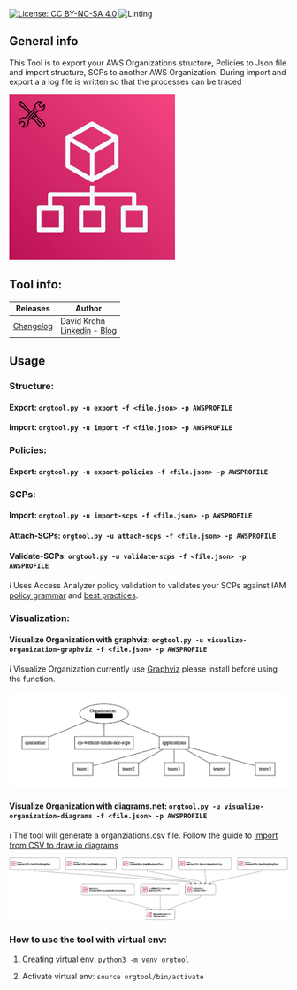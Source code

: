 [![License: CC BY-NC-SA 4.0](https://img.shields.io/badge/License-CC%20BY--NC--SA%204.0-lightgrey.svg)](http://creativecommons.org/licenses/by-nc-sa/4.0/)
![Linting](https://github.com/daknhh/aws-orgtool/workflows/Linting/badge.svg)
## General info
This Tool is to export your AWS Organizations structure, Policies to Json file and import structure, SCPs to another AWS Organization. During import and export a a log file is written so that the processes can be traced

![Example](static/orgtoolicon.jpeg)

## Tool info:
|Releases |Author  | 
--- | --- |
| [Changelog](CHANGELOG.md) | David Krohn </br> [Linkedin](https://www.linkedin.com/in/daknhh/) - [Blog](https://globaldatanet.com/blog/author/david-krohn)|


## Usage

### Structure:
#### Export: `orgtool.py -u export -f <file.json> -p AWSPROFILE `

#### Import: `orgtool.py -u import -f <file.json> -p AWSPROFILE `
### Policies:
#### Export: `orgtool.py -u export-policies -f <file.json> -p AWSPROFILE`

### SCPs:

#### Import: `orgtool.py -u import-scps -f <file.json> -p AWSPROFILE`

#### Attach-SCPs: `orgtool.py -u attach-scps -f <file.json> -p AWSPROFILE`
#### Validate-SCPs: `orgtool.py -u validate-scps -f <file.json> -p AWSPROFILE` 
ℹ️ Uses Access Analyzer policy validation to validates your SCPs against IAM [policy grammar](https://docs.aws.amazon.com/IAM/latest/UserGuide/reference_policies_grammar.html) and [best practices](https://docs.aws.amazon.com/IAM/latest/UserGuide/best-practices.html). 

### Visualization:
#### Visualize Organization with graphviz: `orgtool.py -u visualize-organization-graphviz -f <file.json> -p AWSPROFILE`

ℹ️ Visualize Organization currently use [Graphviz](https://www.graphviz.org/download/) please install before using the function.

![Example Output](static/visualize-organization-example-graphviz.png)

#### Visualize Organization with diagrams.net: `orgtool.py -u visualize-organization-diagrams -f <file.json> -p AWSPROFILE`

ℹ️  The tool will generate a organziations.csv file.
Follow the guide to [import from CSV to draw.io diagrams](https://drawio-app.com/import-from-csv-to-drawio/)

![Example Output](static/visualize-organization-example-diagrams.png)
### How to use the tool with virtual env:

1. Creating virtual env: 
`python3 -m venv orgtool`

2. Activate virtual env:
`source orgtool/bin/activate`